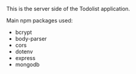 This is the server side of the Todolist application. 


Main npm packages used: 
- bcrypt 
- body-parser 
- cors
- dotenv
- express
- mongodb 